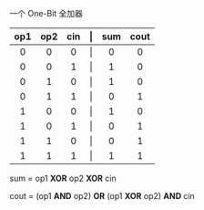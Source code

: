 一个 One-Bit 全加器

| op1 | op2 | cin | \|  | sum | cout |
| :-: | :-: | :-: | :-: | :-: | :-:  |
|  0  |  0  |  0  | \|  |  0  |  0   |
|  0  |  0  |  1  | \|  |  1  |  0   |
|  0  |  1  |  0  | \|  |  1  |  0   |
|  0  |  1  |  1  | \|  |  0  |  1   |
|  1  |  0  |  0  | \|  |  1  |  0   |
|  1  |  0  |  1  | \|  |  0  |  1   |
|  1  |  1  |  0  | \|  |  0  |  1   |
|  1  |  1  |  1  | \|  |  1  |  1   |

sum = op1 **XOR** op2 **XOR** cin

cout = (op1 **AND** op2) **OR** (op1 **XOR** op2) **AND** cin